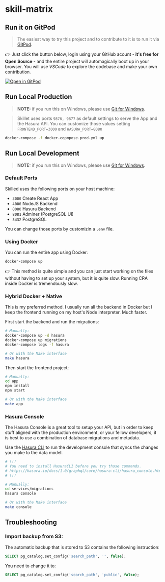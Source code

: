 # skill-matrix

## Run it on GitPod

> The easiest way to try this project and to contribute to it is to run it
> via [GitPod](https://gitpod.io).

👉 Just click the button below, login using your GitHub acount -
**it's free for Open Source** - and the entire project will
automagically boot up in your browser. You will use _VSCode_ to explore
the codebase and make your own contribution.

[![Open in GitPod](https://gitpod.io/button/open-in-gitpod.svg)](https://gitpod.io/#https://github.com/marcopeg/skill-matrix)

## Run Local Production

> **NOTE:** if you run this on Windows, please use [Git for Windows](https://gitforwindows.org/).

> Skillet uses ports `9876, 9877` as default settings to serve the App and the Hasura API.
> You can customize those values setting `FRONTEND_PORT=3000` and `HASURA_PORT=8080`

```bash
docker-compose -f docker-copmpose.prod.yml up
```

## Run Local Development

> **NOTE:** if you run this on Windows, please use [Git for Windows](https://gitforwindows.org/).

### Default Ports

Skilled uses the following ports on your host machine:

- `3000` Create React App
- `4000` NodeJS Backend
- `8080` Hasura Backend
- `8081` Adminer (PostgreSQL UI)
- `5432` PostgreSQL

You can change those ports by customizin a `.env` file.

### Using Docker

You can run the entire app using Docker:

```bash
docker-compose up
```

👉 This method is quite simple and you can just start working on the files without having to
set up your system, but it is quite slow. Running CRA inside Docker is tremendously slow.

### Hybrid Docker + Native

This is my preferred method. I usually run all the backend in Docker but I keep the frontend
running on my host's Node interpreter. Much faster.

First start the backend and run the migrations:

```bash
# Manually:
docker-compose up -d hasura
docker-compose up migrations
docker-compose logs -f hasura

# Or with the Make interface
make hasura
```

Then start the frontend project:

```bash
# Manually:
cd app
npm install
npm start

# Or with the Make interface
make app
```

### Hasura Console

The Hasura Console is a great tool to setup your API, but in order to keep stuff aligned
with the production environment, or your fellow developers, it is best to use a combination
of database migrations and metadata.

Use the
[Hasura CLI](https://hasura.io/docs/1.0/graphql/core/hasura-cli/hasura_console.html)
to run the development console that syncs the changes you make to the data model.

```bash
# !!!
# You need to install HasuraCLI before you try those commands.
# https://hasura.io/docs/1.0/graphql/core/hasura-cli/hasura_console.html
# !!!

# Manually:
cd services/migrations
hasura console

# Or with the Make interface
make console
```

## Troubleshooting

### Import backup from S3:

The automatic backup that is stored to S3 contains the following instruction:

```sql
SELECT pg_catalog.set_config('search_path', '', false);
```

You need to change it to:

```sql
SELECT pg_catalog.set_config('search_path', 'public', false);
```
